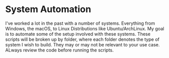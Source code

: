# System Automation
I've worked a lot in the past with a number of systems.  Everything from Windows, the macOS, to Linux Distributions like Ubuntu/ArchLinux.  My goal is to automate some of the setup involved with these systems.   These scripts will be broken up by folder, where each folder denotes the type of system I wish to build.  They may or may not be relevant to your use case.  ALways review the code before running the scripts.
